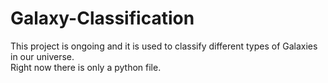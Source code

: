 # Galaxy-Classification

This project is ongoing and it is used to classify different types of Galaxies in our universe. <br>
Right now there is only a python file.

